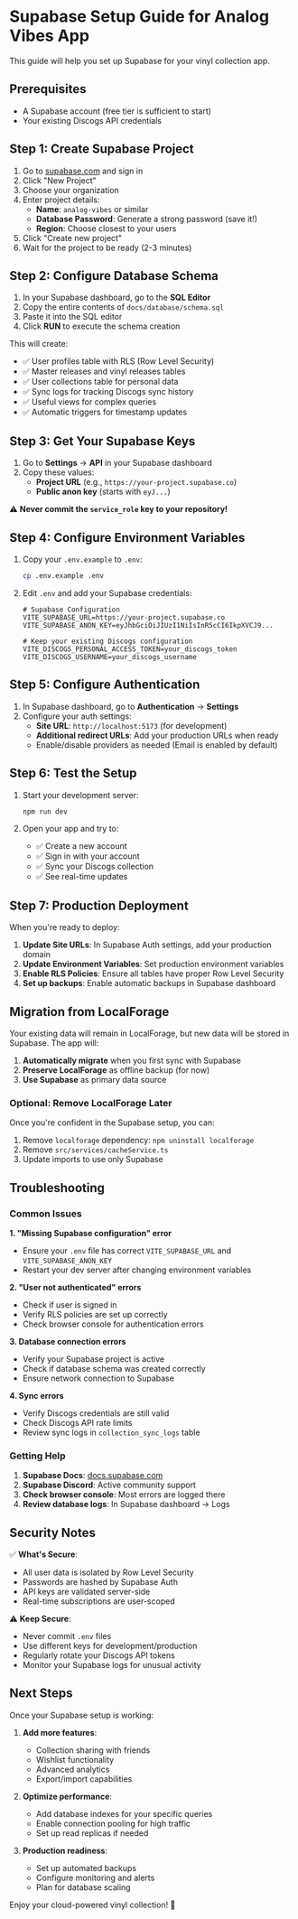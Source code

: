 # Supabase Setup Guide for Analog Vibes App

This guide will help you set up Supabase for your vinyl collection app.

## Prerequisites

- A Supabase account (free tier is sufficient to start)
- Your existing Discogs API credentials

## Step 1: Create Supabase Project

1. Go to [supabase.com](https://supabase.com) and sign in
2. Click "New Project"
3. Choose your organization
4. Enter project details:
   - **Name**: `analog-vibes` or similar
   - **Database Password**: Generate a strong password (save it!)
   - **Region**: Choose closest to your users
5. Click "Create new project"
6. Wait for the project to be ready (2-3 minutes)

## Step 2: Configure Database Schema

1. In your Supabase dashboard, go to the **SQL Editor**
2. Copy the entire contents of `docs/database/schema.sql`
3. Paste it into the SQL editor
4. Click **RUN** to execute the schema creation

This will create:

- ✅ User profiles table with RLS (Row Level Security)
- ✅ Master releases and vinyl releases tables
- ✅ User collections table for personal data
- ✅ Sync logs for tracking Discogs sync history
- ✅ Useful views for complex queries
- ✅ Automatic triggers for timestamp updates

## Step 3: Get Your Supabase Keys

1. Go to **Settings** → **API** in your Supabase dashboard
2. Copy these values:
   - **Project URL** (e.g., `https://your-project.supabase.co`)
   - **Public anon key** (starts with `eyJ...`)

⚠️ **Never commit the `service_role` key to your repository!**

## Step 4: Configure Environment Variables

1. Copy your `.env.example` to `.env`:

   ```bash
   cp .env.example .env
   ```

2. Edit `.env` and add your Supabase credentials:

   ```env
   # Supabase Configuration
   VITE_SUPABASE_URL=https://your-project.supabase.co
   VITE_SUPABASE_ANON_KEY=eyJhbGciOiJIUzI1NiIsInR5cCI6IkpXVCJ9...

   # Keep your existing Discogs configuration
   VITE_DISCOGS_PERSONAL_ACCESS_TOKEN=your_discogs_token
   VITE_DISCOGS_USERNAME=your_discogs_username
   ```

## Step 5: Configure Authentication

1. In Supabase dashboard, go to **Authentication** → **Settings**
2. Configure your auth settings:
   - **Site URL**: `http://localhost:5173` (for development)
   - **Additional redirect URLs**: Add your production URLs when ready
   - Enable/disable providers as needed (Email is enabled by default)

## Step 6: Test the Setup

1. Start your development server:

   ```bash
   npm run dev
   ```

2. Open your app and try to:
   - ✅ Create a new account
   - ✅ Sign in with your account
   - ✅ Sync your Discogs collection
   - ✅ See real-time updates

## Step 7: Production Deployment

When you're ready to deploy:

1. **Update Site URLs**: In Supabase Auth settings, add your production domain
2. **Update Environment Variables**: Set production environment variables
3. **Enable RLS Policies**: Ensure all tables have proper Row Level Security
4. **Set up backups**: Enable automatic backups in Supabase dashboard

## Migration from LocalForage

Your existing data will remain in LocalForage, but new data will be stored in Supabase. The app will:

1. **Automatically migrate** when you first sync with Supabase
2. **Preserve LocalForage** as offline backup (for now)
3. **Use Supabase** as primary data source

### Optional: Remove LocalForage Later

Once you're confident in the Supabase setup, you can:

1. Remove `localforage` dependency: `npm uninstall localforage`
2. Remove `src/services/cacheService.ts`
3. Update imports to use only Supabase

## Troubleshooting

### Common Issues

**1. "Missing Supabase configuration" error**

- Ensure your `.env` file has correct `VITE_SUPABASE_URL` and `VITE_SUPABASE_ANON_KEY`
- Restart your dev server after changing environment variables

**2. "User not authenticated" errors**

- Check if user is signed in
- Verify RLS policies are set up correctly
- Check browser console for authentication errors

**3. Database connection errors**

- Verify your Supabase project is active
- Check if database schema was created correctly
- Ensure network connection to Supabase

**4. Sync errors**

- Verify Discogs credentials are still valid
- Check Discogs API rate limits
- Review sync logs in `collection_sync_logs` table

### Getting Help

1. **Supabase Docs**: [docs.supabase.com](https://docs.supabase.com)
2. **Supabase Discord**: Active community support
3. **Check browser console**: Most errors are logged there
4. **Review database logs**: In Supabase dashboard → Logs

## Security Notes

✅ **What's Secure**:

- All user data is isolated by Row Level Security
- Passwords are hashed by Supabase Auth
- API keys are validated server-side
- Real-time subscriptions are user-scoped

⚠️ **Keep Secure**:

- Never commit `.env` files
- Use different keys for development/production
- Regularly rotate your Discogs API tokens
- Monitor your Supabase logs for unusual activity

## Next Steps

Once your Supabase setup is working:

1. **Add more features**:
   - Collection sharing with friends
   - Wishlist functionality
   - Advanced analytics
   - Export/import capabilities

2. **Optimize performance**:
   - Add database indexes for your specific queries
   - Enable connection pooling for high traffic
   - Set up read replicas if needed

3. **Production readiness**:
   - Set up automated backups
   - Configure monitoring and alerts
   - Plan for database scaling

Enjoy your cloud-powered vinyl collection! 🎵
